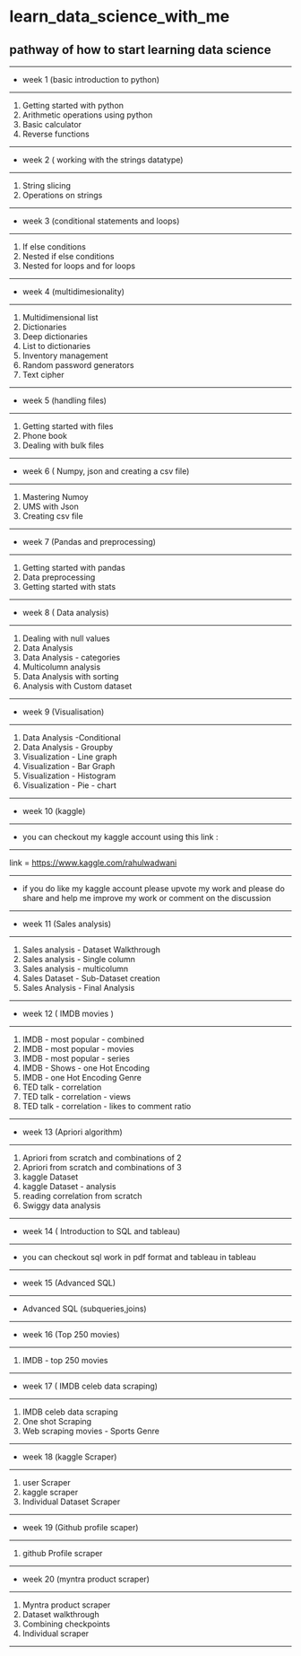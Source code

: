 # learn_data_science_with_me
pathway of how to start learning data science
--------------------------------------------------------------------------
_____________________________________________________________________________________
- week 1 (basic introduction to python)
_____________________________________________________________________________________
  1) Getting started with python
  2) Arithmetic operations using python 
  3) Basic calculator
  4) Reverse functions

_____________________________________________________________________________________
- week 2 ( working with the strings datatype)
_____________________________________________________________________________________
  1) String slicing 
  2) Operations on strings
_____________________________________________________________________________________
- week 3 (conditional statements and loops)
_____________________________________________________________________________________
  1) If else conditions
  2) Nested if else conditions
  3) Nested for loops and for loops 
_____________________________________________________________________________________
- week 4 (multidimesionality)
_____________________________________________________________________________________
  1) Multidimensional list 
  2) Dictionaries 
  3) Deep dictionaries
  4) List to dictionaries
  5) Inventory management
  6) Random password generators
  7) Text cipher
_____________________________________________________________________________________
- week 5 (handling files)
_____________________________________________________________________________________
  1) Getting started with files
  2) Phone book
  3) Dealing with bulk files
_____________________________________________________________________________________
- week 6 ( Numpy, json and creating a csv file)
_____________________________________________________________________________________
  1) Mastering Numoy 
  2) UMS with Json
  3) Creating csv file
_____________________________________________________________________________________
- week 7 (Pandas and preprocessing)
_____________________________________________________________________________________
  1) Getting started with pandas
  2) Data preprocessing
  3) Getting started with stats
_____________________________________________________________________________________
- week 8 ( Data analysis)
_____________________________________________________________________________________
  1) Dealing with null values
  2) Data Analysis
  3) Data Analysis - categories
  4) Multicolumn analysis
  5) Data Analysis with sorting 
  6) Analysis with Custom dataset
_____________________________________________________________________________________
- week 9 (Visualisation)
_____________________________________________________________________________________
  1) Data Analysis -Conditional
  2) Data Analysis - Groupby 
  3) Visualization - Line graph
  4) Visualization - Bar Graph
  5) Visualization - Histogram 
  6) Visualization - Pie - chart
_____________________________________________________________________________________
- week 10 (kaggle)
_____________________________________________________________________________________
  - you can checkout my kaggle account using this link :
  ___________________________________________________________________
  link = https://www.kaggle.com/rahulwadwani
  ___________________________________________________________________
- if you do like my kaggle account please upvote my work and please do share and help me improve my work or comment on the discussion
_____________________________________________________________________________________
- week 11 (Sales analysis)
_____________________________________________________________________________________
  1) Sales analysis - Dataset Walkthrough 
  2) Sales analysis - Single column
  3) Sales analysis - multicolumn 
  4) Sales Dataset - Sub-Dataset creation
  5) Sales Analysis - Final Analysis
_____________________________________________________________________________________
- week 12 ( IMDB movies )
_____________________________________________________________________________________
  1) IMDB - most popular - combined
  2) IMDB - most popular - movies
  3) IMDB - most popular - series
  4) IMDB - Shows - one Hot Encoding
  5) IMDB - one Hot Encoding Genre
  6) TED talk - correlation 
  7) TED talk - correlation - views
  8) TED talk - correlation - likes to comment ratio
_____________________________________________________________________________________
- week 13 (Apriori algorithm)
_____________________________________________________________________________________
  1) Apriori from scratch and combinations of 2
  2) Apriori from scratch and combinations of 3
  3) kaggle Dataset
  4) kaggle Dataset - analysis
  5) reading correlation from scratch
  6) Swiggy data analysis
_____________________________________________________________________________________
- week 14 ( Introduction to SQL and tableau)
_____________________________________________________________________________________
  - you can checkout sql work in pdf format and tableau in tableau
_____________________________________________________________________________________
- week 15 (Advanced SQL)
_____________________________________________________________________________________
  -  Advanced SQL (subqueries,joins)
_____________________________________________________________________________________
- week 16 (Top 250 movies)
_____________________________________________________________________________________
  1) IMDB - top 250 movies
_____________________________________________________________________________________
- week 17 ( IMDB celeb data scraping)
_____________________________________________________________________________________
  1) IMDB celeb data scraping 
  2) One shot Scraping 
  3) Web scraping movies - Sports Genre
_____________________________________________________________________________________
- week 18 (kaggle Scraper)
_____________________________________________________________________________________
  1) user Scraper
  2) kaggle scraper
  3) Individual Dataset Scraper
_____________________________________________________________________________________
- week 19 (Github profile scaper)
_____________________________________________________________________________________
  1) github Profile scraper
_____________________________________________________________________________________
- week 20 (myntra product scraper)
_____________________________________________________________________________________
  1) Myntra product scraper
  2) Dataset walkthrough
  3) Combining checkpoints 
  4) Individual scraper
 _____________________________________________________________________________________
